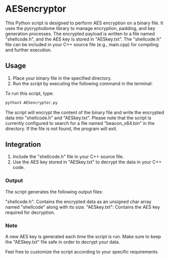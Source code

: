 # AESencryptor

This Python script is designed to perform AES encryption on a binary file. It uses the pycryptodome library to manage encryption, padding, and key generation processes. The encrypted payload is written to a file named "shellcode.h", and the AES key is stored in "AESkey.txt". The "shellcode.h" file can be included in your C++ source file (e.g., main.cpp) for compiling and further execution.

## Usage

1. Place your binary file in the specified directory.
2. Run the script by executing the following command in the terminal:

To run this script, type:

```bash
python3 AESencryptor.py
```

The script will encrypt the content of the binary file and write the encrypted data into "shellcode.h" and "AESkey.txt". Please note that the script is currently configured to search for a file named "beacon_x64.bin" in the directory. If the file is not found, the program will exit.

## Integration

1. Include the "shellcode.h" file in your C++ source file.
2. Use the AES key stored in "AESkey.txt" to decrypt the data in your C++ code.


### Output

The script generates the following output files:

"shellcode.h": Contains the encrypted data as an unsigned char array named "shellcode" along with its size.
"AESkey.txt": Contains the AES key required for decryption.

### Note

A new AES key is generated each time the script is run. Make sure to keep the "AESkey.txt" file safe in order to decrypt your data.

Feel free to customize the script according to your specific requirements
